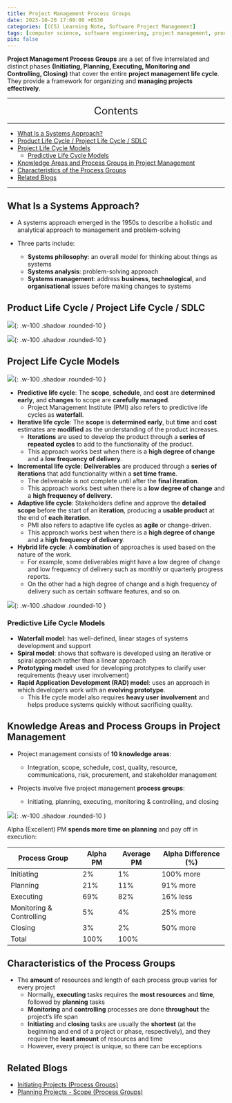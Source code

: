 ```yaml
---
title: Project Management Process Groups
date: 2023-10-20 17:09:00 +0530
categories: [(CS) Learning Note, Software Project Management]
tags: [computer science, software engineering, project management, process groups]
pin: false
---
```


**Project Management Process Groups** are a set of five interrelated and distinct phases **(Initiating, Planning, Executing, Monitoring and Controlling, Closing)** that cover the entire **project management life cycle**. They provide a framework for organizing and **managing projects effectively**. 

---
<center><font size='5'> Contents </font></center>

---

<!-- TOC -->
  * [What Is a Systems Approach?](#what-is-a-systems-approach)
  * [Product Life Cycle / Project Life Cycle / SDLC](#product-life-cycle--project-life-cycle--sdlc)
  * [Project Life Cycle Models](#project-life-cycle-models)
    * [Predictive Life Cycle Models](#predictive-life-cycle-models)
  * [Knowledge Areas and Process Groups in Project Management](#knowledge-areas-and-process-groups-in-project-management)
  * [Characteristics of the Process Groups](#characteristics-of-the-process-groups)
  * [Related Blogs](#related-blogs)
<!-- TOC -->

---


## What Is a Systems Approach?

- A systems approach emerged in the 1950s to describe a holistic and analytical approach to management and problem-solving

- Three parts include:
  - **Systems philosophy**: an overall model for thinking about things as systems
  - **Systems analysis**: problem-solving approach
  - **Systems management**: address **business**, **technological**, and **organisational** issues before making changes to systems

## Product Life Cycle / Project Life Cycle / SDLC

![](https://i.postimg.cc/d3pbkYrs/pg1.png){: .w-100 .shadow .rounded-10 }

![](https://i.postimg.cc/VL7xbX9G/pg2.png){: .w-100 .shadow .rounded-10 }


## Project Life Cycle Models

![](https://i.postimg.cc/ZR7xwp8f/pg4.png){: .w-100 .shadow .rounded-10 }

- **Predictive life cycle**: The **scope**, **schedule**, and **cost** are **determined early**, and **changes** to scope are **carefully managed**.
  - Project Management Institute (PMI) also refers to predictive life cycles as **waterfall**.
- **Iterative life cycle**: The **scope** is **determined early**, but **time** and **cost** estimates are **modified** as the understanding of the product increases.
  - **Iterations** are used to develop the product through a **series of repeated cycles** to add to the functionality of the product.
  - This approach works best when there is a **high degree of change** and a **low frequency of delivery**.
- **Incremental life cycle**: **Deliverables** are produced through a **series of iterations** that add functionality within a **set time frame**.
  - The deliverable is not complete until after the **final iteration**.
  - This approach works best when there is a **low degree of change** and a **high frequency of delivery**.
- **Adaptive life cycle**: Stakeholders define and approve the **detailed scope** before the start of an **iteration**, producing a **usable product** at the end of **each iteration**. 
  - PMI also refers to adaptive life cycles as **agile** or change-driven.  
  - This approach works best when there is a **high degree of change** and a **high frequency of delivery**.
- **Hybrid life cycle**: A **combination** of approaches is used based on the nature of the work.
  - For example, some deliverables might have a low degree of change and low frequency of delivery such as monthly or quarterly progress reports.
  - On the other had a high degree of change and a high frequency of delivery such as certain software features, and so on. 

![](https://i.postimg.cc/QxVpdFQD/pg3.png){: .w-100 .shadow .rounded-10 }

### Predictive Life Cycle Models

- **Waterfall model**: has well-defined, linear stages of systems development and support
- **Spiral model**: shows that software is developed using an iterative or spiral approach rather than a linear approach
- **Prototyping model**: used for developing prototypes to clarify user requirements (heavy user involvement)
- **Rapid Application Development (RAD) model**: uses an approach in which developers work with an **evolving prototype**.
  - This life cycle model also requires **heavy user involvement** and helps produce systems quickly without sacrificing quality. 

## Knowledge Areas and Process Groups in Project Management

- Project management consists of **10 knowledge areas**:
  - Integration, scope, schedule, cost, quality, resource, communications, risk, procurement, and stakeholder management

- Projects involve five project management **process groups**:
  - Initiating, planning, executing, monitoring & controlling, and closing

![](https://i.postimg.cc/PxKJnMNj/pg5.png){: .w-100 .shadow .rounded-10 }


Alpha (Excellent) PM **spends more time on planning** and pay off in execution:

| Process Group               | Alpha PM | Average PM | Alpha Difference (%) |
|-----------------------------|----------|------------|----------------------|
| Initiating                  | 2%       | 1%         | 100% more            |
| Planning                    | 21%      | 11%        | 91% more             |
| Executing                   | 69%      | 82%        | 16% less             |
| Monitoring & Controlling    | 5%       | 4%         | 25% more             |
| Closing                     | 3%       | 2%         | 50% more             |
| Total                       | 100%     | 100%       |                      |


## Characteristics of the Process Groups

- The **amount** of resources and length of each process group varies for every project
  - Normally, **executing** tasks requires the **most resources** and **time**, followed by **planning** tasks
  - **Monitoring** and **controlling** processes are done **throughout** the project’s life span
  - **Initiating** and **closing** tasks are usually the **shortest** (at the beginning and end of a project or phase, respectively), and they require the **least amount** of resources and time
  - However, every project is unique, so there can be exceptions

## Related Blogs

- [Initiating Projects (Process Groups)](/posts/Initiating-Projects/)
- [Planning Projects - Scope (Process Groups)](/posts/Planning-Projects-Scope/)
